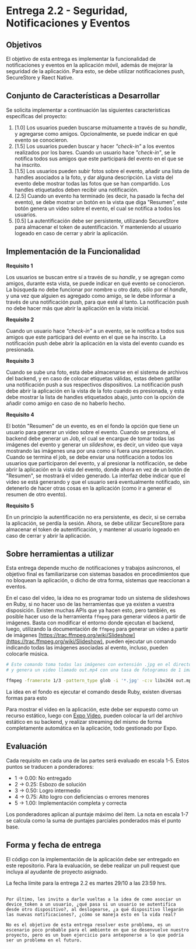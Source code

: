 # Entrega 2.2 - Seguridad, Notificaciones y Eventos

## Objetivos

El objetivo de esta entrega es implementar la funcionalidad de notificaciones y eventos en la aplicación móvil, además de mejorar la seguridad de la aplicación. Para esto, se debe utilizar notificaciones push, SecureStore y Raect Native.

## Conjunto de Características a Desarrollar

Se solicita implementar a continuación las siguientes características específicas del proyecto:

1. [1.0] Los usuarios pueden buscarse mútuamente a través de su _handle_, y agregarse como amigos. Opcionalmente, se puede indicar en qué evento se conocieron.
2. [1.5] Los usuarios pueden buscar y hacer _"check-in"_ a los eventos realizados por los bares. Cuando un usuario hace _"check-in"_, se le notifica todos sus amigos que este participará del evento en el que se ha inscrito.
3. [1.5] Los usuarios pueden subir fotos sobre el evento, añadir una lista de handles asociados a la foto, y dar alguna descripción. La vista del evento debe mostrar todas las fotos que se han compartido. Los handles etiquetados deben recibir una notificación.
4. [2.5] Cuando un evento ha terminado (es decir, ha pasado la fecha del evento), se debe mostrar un botón en la vista que diga "Resumen", este botón genera un video sobre el evento, el cual se notifica a todos los usuarios.
5. [0.5] La autentificación debe ser persistente, utilizando SecureStore para almacenar el token de autentificación. Y manteniendo al usuario logeado en caso de cerrar y abrir la aplicación.

## Implementación de la Funcionalidad

**Requisito 1**

Los usuarios se buscan entre sí a través de su _handle_, y se agregan como amigos, durante esta vista, se puede indicar en qué evento se conocieron. La búsqueda no debe funcionar por nombre u otro dato, sólo por el _handle_, y una vez que alguien es agregado como amigo, se le debe informar a través de una notificación push, para que esté al tanto. La notificación push no debe hacer más que abrir la aplicación en la vista inicial.

**Requisito 2**

Cuando un usuario hace _"check-in"_ a un evento, se le notifica a todos sus amigos que este participará del evento en el que se ha inscrito. La notificación push debe abrir la aplicación en la vista del evento cuando es presionada.

**Requisito 3**

Cuando se sube una foto, esta debe almacenarse en el sistema de archivos del backend, y en caso de colocar etiquetas válidas, estas deben gatillar una notificación push a sus respectivos dispositivos. La notificación push debe abrir la aplicación en la vista de la foto cuando es presionada, y esta debe mostrar la lista de handles etiquetados abajo, junto con la opción de añadir como amigo en caso de no haberlo hecho.

**Requisito 4**

El botón "Resumen" de un evento, es en el fondo la opción que tiene un usuario para generar un video sobre el evento. Cuando se presiona, el backend debe generar un Job, el cual se encargue de tomar todas las imágenes del evento y generar un _slideshow_, es decir, un video que vaya mostrando las imágenes una por una como si fuera una presentación. Cuando se termina el job, se debe enviar una notificación a todos los usuarios que participaron del evento, y al presionar la notificación, se debe abrir la aplicación en la vista del evento, donde ahora en vez de un botón de "Resumen", se mostrará el video generado. La interfaz debe indicar que el video se está generando y que el usuario será eventualmente notificado, sin detenerlo de hacer otras cosas en la aplicación (como ir a generar el resumen de otro evento).

**Requisito 5**

En un principio la autentificación no era persistente, es decir, si se cerraba la aplicación, se perdía la sesión. Ahora, se debe utilizar SecureStore para almacenar el token de autentificación, y mantener al usuario logeado en caso de cerrar y abrir la aplicación.

## Sobre herramientas a utilizar

Esta entrega depende mucho de notificaciones y trabajos asíncronos, el objetivo final es familiarizarse con sistemas basados en procedimientos que no bloquean la aplicación, o dicho de otra forma, sistemas que reaccionan a eventos.

En el caso del video, la idea no es programar todo un sistema de slideshows en Ruby, si no hacer uso de las herramientas que ya existen a vuestra disposición. Existen muchas APIs que ya hacen esto, pero también, es posible hacer uso de la herramienta `ffmpeg` para generar videos a partir de imágenes. Basta con modificar el entorno donde ejecutan el backend, luego, utilizando la documentación de `ffmpeg` para generar un video a partir de imágenes [https://trac.ffmpeg.org/wiki/Slideshow](https://trac.ffmpeg.org/wiki/Slideshow), pueden ejecutar un comando indicando todas las imágenes asociadas al evento, incluso, pueden colocarle música.

```bash
# Este comando toma todas las imágenes con extensión .jpg en el directorio actual
# y genera un video llamado out.mp4 con una tasa de fotogramas de 1 imagen cada 3 segundos.

ffmpeg -framerate 1/3 -pattern_type glob -i '*.jpg' -c:v libx264 out.mp4
```

La idea en el fondo es ejecutar el comando desde Ruby, existen diversas formas para esto

Para mostrar el video en la aplicación, este debe ser expuesto como un recurso estático, luego con [Expo Video](https://docs.expo.dev/versions/latest/sdk/video/), pueden colocar la url del archivo estático en su backend, y realizar streaming del mismo de forma completamente automática en la aplicación, todo gestionado por Expo.

## Evaluación

Cada requisito en cada una de las partes será evaluado en escala 1-5. Estos puntos se traducen a ponderadores:

- 1 -> 0.00: No entregado
- 2 -> 0.25: Esbozo de solución
- 3 -> 0.50: Logro intermedio
- 4 -> 0.75: Alto logro con deficiencias o errores menores
- 5 -> 1.00: Implementación completa y correcta

Los ponderadores aplican al puntaje máximo del ítem. La nota en escala 1-7 se calcula como la suma de puntajes parciales ponderados más el punto base.

## Forma y fecha de entrega

El código con la implementación de la aplicación debe ser entregado en este repositorio. Para la evaluación, se debe realizar un pull request que incluya al ayudante de proyecto asignado.

La fecha límite para la entrega 2.2 es martes 29/10 a las 23:59 hrs.

##

```
Por último, les invito a darle vueltas a la idea de como asociar un device_token a un usuario, ¿qué pasa si un usuario se autentifica desde otro dispositivo?, al deslogearse, ¿a qué dispositivo llegarán las nuevas notificaciones?, ¿cómo se maneja esto en la vida real?

No es el objetivo de esta entrega resolver este problema, es un escenario poco probable para el ambiente en que se desenvuelve nuestro proyecto, pero es un buen ejercicio para anteponerse a lo que podría ser un problema en el futuro.
```